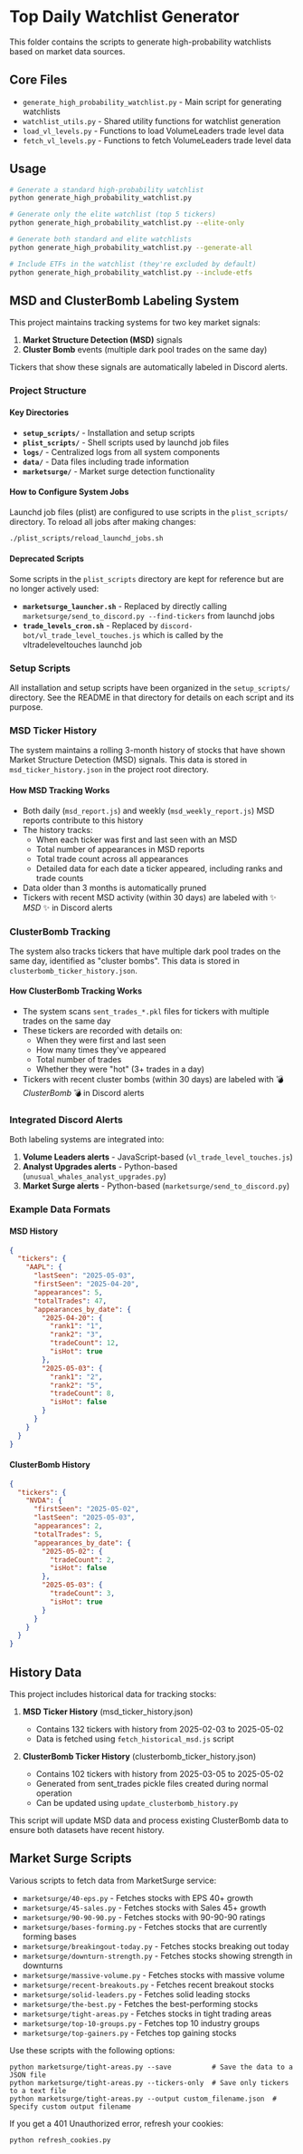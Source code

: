 # Top Daily Watchlist Generator

This folder contains the scripts to generate high-probability watchlists based on market data sources.

## Core Files

- `generate_high_probability_watchlist.py` - Main script for generating watchlists
- `watchlist_utils.py` - Shared utility functions for watchlist generation
- `load_vl_levels.py` - Functions to load VolumeLeaders trade level data
- `fetch_vl_levels.py` - Functions to fetch VolumeLeaders trade level data

## Usage

```bash
# Generate a standard high-probability watchlist
python generate_high_probability_watchlist.py

# Generate only the elite watchlist (top 5 tickers)
python generate_high_probability_watchlist.py --elite-only

# Generate both standard and elite watchlists
python generate_high_probability_watchlist.py --generate-all

# Include ETFs in the watchlist (they're excluded by default)
python generate_high_probability_watchlist.py --include-etfs
```

## MSD and ClusterBomb Labeling System

This project maintains tracking systems for two key market signals:

1. **Market Structure Detection (MSD)** signals
2. **Cluster Bomb** events (multiple dark pool trades on the same day)

Tickers that show these signals are automatically labeled in Discord alerts.

### Project Structure

#### Key Directories

- **`setup_scripts/`** - Installation and setup scripts
- **`plist_scripts/`** - Shell scripts used by launchd job files
- **`logs/`** - Centralized logs from all system components
- **`data/`** - Data files including trade information
- **`marketsurge/`** - Market surge detection functionality

#### How to Configure System Jobs

Launchd job files (plist) are configured to use scripts in the `plist_scripts/` directory. To reload all jobs after making changes:

```bash
./plist_scripts/reload_launchd_jobs.sh
```

#### Deprecated Scripts

Some scripts in the `plist_scripts` directory are kept for reference but are no longer actively used:

- **`marketsurge_launcher.sh`** - Replaced by directly calling `marketsurge/send_to_discord.py --find-tickers` from launchd jobs
- **`trade_levels_cron.sh`** - Replaced by `discord-bot/vl_trade_level_touches.js` which is called by the vltradeleveltouches launchd job

### Setup Scripts

All installation and setup scripts have been organized in the `setup_scripts/` directory. See the README in that directory for details on each script and its purpose.

### MSD Ticker History

The system maintains a rolling 3-month history of stocks that have shown Market Structure Detection (MSD) signals. This data is stored in `msd_ticker_history.json` in the project root directory.

#### How MSD Tracking Works

- Both daily (`msd_report.js`) and weekly (`msd_weekly_report.js`) MSD reports contribute to this history
- The history tracks:
  - When each ticker was first and last seen with an MSD
  - Total number of appearances in MSD reports
  - Total trade count across all appearances
  - Detailed data for each date a ticker appeared, including ranks and trade counts
- Data older than 3 months is automatically pruned
- Tickers with recent MSD activity (within 30 days) are labeled with ✨ *MSD* ✨ in Discord alerts

### ClusterBomb Tracking

The system also tracks tickers that have multiple dark pool trades on the same day, identified as "cluster bombs". This data is stored in `clusterbomb_ticker_history.json`.

#### How ClusterBomb Tracking Works

- The system scans `sent_trades_*.pkl` files for tickers with multiple trades on the same day
- These tickers are recorded with details on:
  - When they were first and last seen
  - How many times they've appeared
  - Total number of trades
  - Whether they were "hot" (3+ trades in a day)
- Tickers with recent cluster bombs (within 30 days) are labeled with 💣 *ClusterBomb* 💣 in Discord alerts

### Integrated Discord Alerts

Both labeling systems are integrated into:

1. **Volume Leaders alerts** - JavaScript-based (`vl_trade_level_touches.js`)
2. **Analyst Upgrades alerts** - Python-based (`unusual_whales_analyst_upgrades.py`)
3. **Market Surge alerts** - Python-based (`marketsurge/send_to_discord.py`)

### Example Data Formats

#### MSD History
```json
{
  "tickers": {
    "AAPL": {
      "lastSeen": "2025-05-03",
      "firstSeen": "2025-04-20",
      "appearances": 5,
      "totalTrades": 47,
      "appearances_by_date": {
        "2025-04-20": {
          "rank1": "1",
          "rank2": "3",
          "tradeCount": 12,
          "isHot": true
        },
        "2025-05-03": {
          "rank1": "2",
          "rank2": "5",
          "tradeCount": 8,
          "isHot": false
        }
      }
    }
  }
}
```

#### ClusterBomb History
```json
{
  "tickers": {
    "NVDA": {
      "firstSeen": "2025-05-02",
      "lastSeen": "2025-05-03",
      "appearances": 2,
      "totalTrades": 5,
      "appearances_by_date": {
        "2025-05-02": {
          "tradeCount": 2,
          "isHot": false
        },
        "2025-05-03": {
          "tradeCount": 3,
          "isHot": true
        }
      }
    }
  }
}
```

## History Data

This project includes historical data for tracking stocks:

1. **MSD Ticker History** (msd_ticker_history.json)
   - Contains 132 tickers with history from 2025-02-03 to 2025-05-02
   - Data is fetched using `fetch_historical_msd.js` script

2. **ClusterBomb Ticker History** (clusterbomb_ticker_history.json)
   - Contains 102 tickers with history from 2025-03-05 to 2025-05-02
   - Generated from sent_trades pickle files created during normal operation
   - Can be updated using `update_clusterbomb_history.py`


This script will update MSD data and process existing ClusterBomb data to ensure both datasets have recent history.

## Market Surge Scripts

Various scripts to fetch data from MarketSurge service:

- `marketsurge/40-eps.py` - Fetches stocks with EPS 40+ growth
- `marketsurge/45-sales.py` - Fetches stocks with Sales 45+ growth
- `marketsurge/90-90-90.py` - Fetches stocks with 90-90-90 ratings
- `marketsurge/bases-forming.py` - Fetches stocks that are currently forming bases
- `marketsurge/breakingout-today.py` - Fetches stocks breaking out today
- `marketsurge/downturn-strength.py` - Fetches stocks showing strength in downturns
- `marketsurge/massive-volume.py` - Fetches stocks with massive volume
- `marketsurge/recent-breakouts.py` - Fetches recent breakout stocks
- `marketsurge/solid-leaders.py` - Fetches solid leading stocks
- `marketsurge/the-best.py` - Fetches the best-performing stocks
- `marketsurge/tight-areas.py` - Fetches stocks in tight trading areas
- `marketsurge/top-10-groups.py` - Fetches top 10 industry groups
- `marketsurge/top-gainers.py` - Fetches top gaining stocks

Use these scripts with the following options:

```
python marketsurge/tight-areas.py --save          # Save the data to a JSON file
python marketsurge/tight-areas.py --tickers-only  # Save only tickers to a text file
python marketsurge/tight-areas.py --output custom_filename.json  # Specify custom output filename
```

If you get a 401 Unauthorized error, refresh your cookies:

```
python refresh_cookies.py
``` 